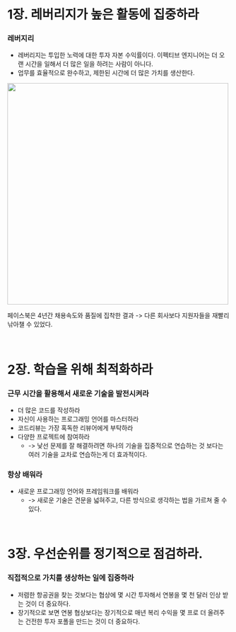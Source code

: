 # 1장. 레버리지가 높은 활동에 집중하라
### 레버지리
- 레버리지는 투입한 노력에 대한 투자 자본 수익률이다. 이펙티브 엔지니어는 더 오랜 시간을 일해서 더 많은 일을 하려는 사람이 아니다. 
- 업무를 효율적으로 완수하고, 제한된 시간에 더 많은 가치를 생산한다.

<img width="500" src="https://user-images.githubusercontent.com/60383031/209515638-3ec9199a-7c5a-4966-a807-58f2974fb908.png">

페이스북은 4년간 채용속도와 품질에 집착한 결과 -> 다른 회사보다 지원자들을 재빨리 낚아챌 수 있었다.

<br>

# 2장. 학습을 위해 최적화하라
### 근무 시간을 활용해서 새로운 기술을 발전시켜라
- 더 많은 코드를 작성하라 
- 자신이 사용하는 프로그래밍 언어를 마스터하라
- 코드리뷰는 가장 혹독한 리뷰어에게 부탁하라
- 다양한 프로젝트에 참여하라 
  - -> 낯선 문제를 잘 해결하려면 하나의 기술을 집중적으로 연습하는 것 보다는 여러 기술을 교차로 연습하는게 더 효과적이다.

### 항상 배워라 
- 새로운 프로그래밍 언어와 프레임워크를 배워라
  - ->  새로운 기술은 견문을 넓혀주고, 다른 방식으로 생각하는 법을 가르쳐 줄 수 있다.

<br>

# 3장. 우선순위를 정기적으로 점검하라.
### 직접적으로 가치를 생상하는 일에 집중하라
- 저렴한 항공권을 찾는 것보다는 협상에 몇 시간 투자해서 연봉을 몇 천 달러 인상 받는 것이 더 중요하다.
- 장기적으로 보면 연봉 협상보다는 장기적으로 매년 복리 수익을 몇 프로 더 올려주는 건전한 투자 포폴을 만드는 것이 더 중요하다.

